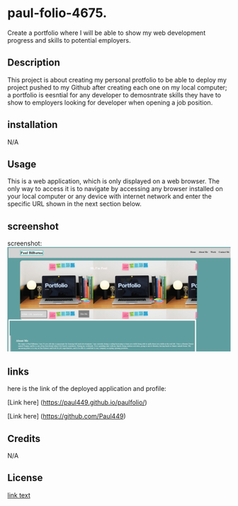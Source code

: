 # paul-folio-4675.
Create a portfolio where I will be able to show my web development progress and skills to potential employers.

## Description

This project is about creating my personal protfolio to be able to deploy my project pushed to my Github after creating each one on my local computer;
a portfolio is eesntial for any developer to demosntrate skills they have to show to employers looking for developer when opening a job position.

## installation

N/A

## Usage

This is a web application, which is only displayed on a web browser. The only way to access it is to navigate
by accessing any browser installed on your local computer or any device with internet network and enter the specific URL
shown in the next section below.

## screenshot

screenshot:
![screenshot](images/portfolio%20sc.png)

## links

here is the link of the deployed application and profile:

[Link here] (https://paul449.github.io/paulfolio/)

[Link here] (https://github.com/Paul449)

## Credits

N/A

## License

[link text](https://github.com/Paul449/paulfolio/blob/main/LICENSE)